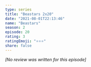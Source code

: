```yaml
---
type: series
title: "Beastars 2x20"
date: "2021-08-01T22:13:46"
name: "Beastars"
season: 2
episode: 20
rating: 3
ratingEmoji: "⭐️⭐️⭐️"
share: false
---
```


*[No review was written for this episode]*

